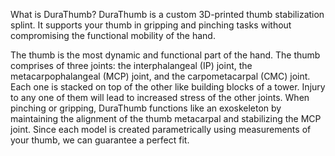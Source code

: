 What is DuraThumb?
DuraThumb is a custom 3D-printed thumb stabilization splint. It supports your thumb in gripping and pinching tasks without compromising the functional mobility of the hand.

The thumb is the most dynamic and functional part of the hand. The thumb comprises of three joints: the interphalangeal (IP) joint, the metacarpophalangeal (MCP) joint, and the  carpometacarpal (CMC) joint. Each one is stacked on top of the other like building blocks of a tower. Injury to any one of them will lead to increased stress of the other joints. When pinching or gripping, DuraThumb functions like an exoskeleton by maintaining the alignment of the thumb metacarpal and stabilizing the MCP joint. Since each model is created parametrically using measurements of your thumb, we can guarantee a perfect fit. 
